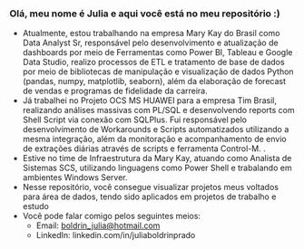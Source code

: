 ### Olá, meu nome é Julia e aqui você está no meu repositório :)

- Atualmente, estou trabalhando na empresa Mary Kay do Brasil como Data Analyst Sr, responsável pelo desenvolvimento e atualização de dashboards por meio de Ferramentas como Power BI, Tableau e Google Data Studio, realizo processos de ETL e tratamento de base de dados por meio de bibliotecas de manipulação e visualização de dados Python (pandas, numpy, matplotlib, seaborn), além da elaboração de forecast de vendas e programas de fidelidade da carreira. 
- Já trabalhei no Projeto OCS MS HUAWEI para a empresa Tim Brasil, realizando análises massivas com PL/SQL e desenvolvendo reports com Shell Script via conexão com SQLPlus. Fui responsável pelo desenvolvimento de Workarounds e Scripts automatizados utilizando a mesma integração, além da monitoração e acompanhamento de envio de extrações diárias através de scripts e ferramenta Control-M. .
- Estive no time de Infraestrutura da Mary Kay, atuando como Analista de Sistemas SCS, utilizando linguagens como Power Shell e trabalando em ambientes Windows Server.
- Nesse repositório, você consegue visualizar projetos meus voltados para área de dados, tendo sido aplicados em projetos de trabalho e estudo
- Você pode falar comigo pelos seguintes meios:
    - Email: boldrin_julia@hotmail.com
    - LinkedIn: linkedin.com/in/juliaboldrinprado
